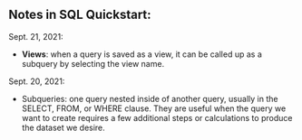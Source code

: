 ## Notes in SQL Quickstart:

Sept. 21, 2021:
- **Views**: when a query is saved as a view, it can be called up as a subquery by selecting the view name.  

Sept. 20, 2021:
- Subqueries: one query nested inside of another query, usually in the SELECT, FROM, or WHERE clause. They are useful when the query we want to create requires a few additional steps or calculations to produce the dataset we desire. 
